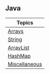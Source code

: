 ##  Java


| Topics |  
|--------|
| [Arrays](Arrays.md) |
| [String](String.md) |
| [ArrayList](ArrayList.md) |
| [HashMap](HashMap.md) |
| [Miscellaneous](Misc.md) |
